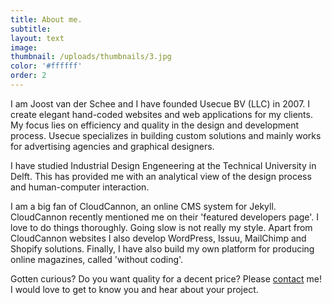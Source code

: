 ```yaml
---
title: About me.
subtitle:
layout: text
image:
thumbnail: /uploads/thumbnails/3.jpg
color: '#ffffff'
order: 2
---
```



I am Joost van der Schee and I have founded Usecue BV (LLC) in 2007. I create elegant hand-coded websites and web applications for my clients. My focus lies on efficiency and quality in the design and development process. Usecue specializes in building custom solutions and mainly works for advertising agencies and graphical designers.

I have studied Industrial Design Engeneering at the Technical University in Delft. This has provided me with an analytical view of the design process and human-computer interaction.

I am a big fan of CloudCannon, an online CMS system for Jekyll. CloudCannon recently mentioned me on their 'featured developers page'. I love to do things thoroughly. Going slow is not really my style. Apart from CloudCannon websites I also develop WordPress, Issuu, MailChimp and Shopify solutions. Finally, I have also build my own platform for producing online magazines, called 'without coding'.

Gotten curious? Do you want quality for a decent price? Please&nbsp;[contact](/contact)&nbsp;me! I would love to get to know you and hear about your project.